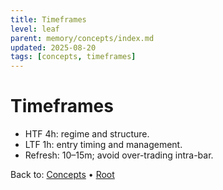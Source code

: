 ```yaml
---
title: Timeframes
level: leaf
parent: memory/concepts/index.md
updated: 2025-08-20
tags: [concepts, timeframes]
---
```


# Timeframes

- HTF 4h: regime and structure.
- LTF 1h: entry timing and management.
- Refresh: 10–15m; avoid over-trading intra-bar.

Back to: [Concepts](./index.md) • [Root](../memory.md)
